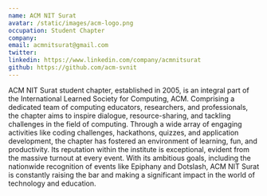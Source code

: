 ```yaml
---
name: ACM NIT Surat
avatar: /static/images/acm-logo.png
occupation: Student Chapter
company:
email: acmnitsurat@gmail.com
twitter:
linkedin: https://www.linkedin.com/company/acmnitsurat
github: https://github.com/acm-svnit
---
```


ACM NIT Surat student chapter, established in 2005, is an integral part of the International Learned Society for Computing, ACM. Comprising a dedicated team of computing educators, researchers, and professionals, the chapter aims to inspire dialogue, resource-sharing, and tackling challenges in the field of computing. Through a wide array of engaging activities like coding challenges, hackathons, quizzes, and application development, the chapter has fostered an environment of learning, fun, and productivity. Its reputation within the institute is exceptional, evident from the massive turnout at every event. With its ambitious goals, including the nationwide recognition of events like Epiphany and Dotslash, ACM NIT Surat is constantly raising the bar and making a significant impact in the world of technology and education.
